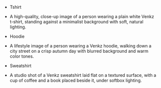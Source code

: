 - Tshirt
- A high-quality, close-up image of a person wearing a plain white Venkz t-shirt, standing against a minimalist background with soft, natural lighting.

- Hoodie
- A lifestyle image of a person wearing a Venkz hoodie, walking down a city street on a crisp autumn day with blurred background and warm color tones.

- Sweatshirt
- A studio shot of a Venkz sweatshirt laid flat on a textured surface, with a cup of coffee and a book placed beside it, under softbox lighting.